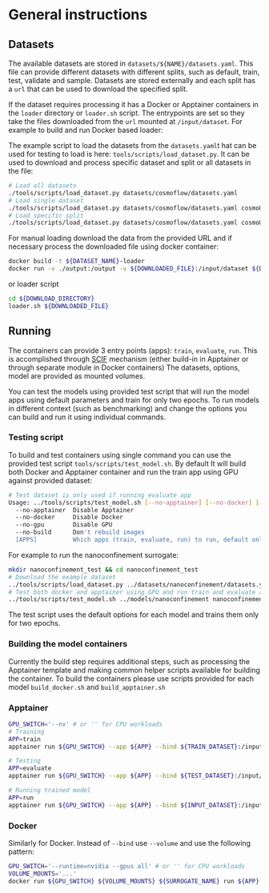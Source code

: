 # General instructions
## Datasets
The available datasets are stored in `datasets/${NAME}/datasets.yaml`. This file
can provide different datasets with different splits, such as default, train, test, validate and sample.
Datasets are stored externally and each split has a `url` that can be used
to download the specified split. 

If the dataset requires processing it has a Docker or Apptainer containers
in the `loader` directory or `loader.sh` script. The entrypoints are set so they take the files downloaded
from the `url` mounted at `/input/dataset`. For example to build and run Docker based loader:

The example script to load the datasets from the `datasets.yaml`t hat can be used for testing to load is here:
`tools/scripts/load_dataset.py`. It can be used to download and process specific dataset and split
or all datasets in the file:

```bash
# Load all datasets 
./tools/scripts/load_dataset.py datasets/cosmoflow/datasets.yaml
# Load single dataset
./tools/scripts/load_dataset.py datasets/cosmoflow/datasets.yaml cosmoUniverse_2019_05_4parE_tf_v2_mini
# Load specific split
./tools/scripts/load_dataset.py datasets/cosmoflow/datasets.yaml cosmoUniverse_2019_05_4parE_tf_v2_mini default
```

For manual loading download the data from the provided URL and if necessary process the downloaded file using 
docker container:
```bash
docker build -t ${DATASET_NAME}-loader
docker run -v ./output:/output -v ${DOWNLOADED_FILE}:/input/dataset ${DATASET_NAME}-loader
```
or loader script
```bash
cd ${DOWNLOAD_DIRECTORY}
loader.sh ${DOWNLOADED_FILE}
```

## Running
The containers can provide 3 entry points (apps): `train`, `evaluate`, `run`. 
This is accomplished through [SCIF](https://sci-f.github.io/) mechanism 
(either build-in in Apptainer or through separate module in Docker containers)
The datasets, options, model are provided as mounted volumes.

You can test the models using provided test script that will run the model apps
using default parameters and train for only two epochs.
To run models in different context (such as benchmarking) and change 
the options you can build and run it using individual commands.

### Testing script
To build and test containers using single command you can use the provided 
test script `tools/scripts/test_model.sh`. By default It will build both Docker and Apptainer
container and run the train app using GPU against provided dataset:
```bash
# Test dataset is only used if running evaluate app
Usage: ../tools/scripts/test_model.sh [--no-apptainer] [--no-docker] [--no-gpu] SURROGATE_DIRECTORY TRAIN_DATASET TEST_DATASET [APPS]
  --no-apptainer  Disable Apptainer
  --no-docker     Disable Docker
  --no-gpu        Disable GPU
  --no-build      Don't rebuild images
  [APPS]          Which apps (train, evaluate, run) to run, default only train
```

For example to run the nanoconfinement surrogate:

```bash
mkdir nanoconfinement_test && cd nanoconfinement_test
# Download the example dataset
../tools/scripts/load_dataset.py ../datasets/nanoconfinement/datasets.yaml 
# Test both docker and apptainer using GPU and run train and evaluate apps
../tools/scripts/test_model.sh ../models/nanoconfinement nanoconfinement_4050/train/data_dump_density_preprocessed_train.pk nanoconfinement_4050/test/data_dump_density_preprocessed_test.pk train evaluate
```

The test script uses the default options for each model and trains them only for two epochs.

### Building the model containers
Currently the build step requires additional steps, such as processing the 
Apptainer template and making common helper scripts available for building
the container. To build the containers please use scripts provided for each model 
`build_docker.sh` and `build_apptainer.sh`

### Apptainer
```bash
GPU_SWITCH='--nv' # or '' for CPU workloads
# Training
APP=train
apptainer run ${GPU_SWITCH} --app ${APP} --bind ${TRAIN_DATASET}:/input/train_dataset --bind ${OUTPUT_DIR}:/output --bind options.yaml:/input/options.yaml ${SURROGATE_NAME}.sif

# Testing
APP=evaluate
apptainer run ${GPU_SWITCH} --app ${APP} --bind ${TEST_DATASET}:/input/test_dataset --bind ${TRAINED_MODEL} --bind ${OUTPUT_DIR}:/output --bind options.yaml:/input/options.yaml ${SURROGATE_NAME}.sif

# Running trained model
APP=run
apptainer run ${GPU_SWITCH} --app ${APP} --bind ${INPUT_DATASET}:/input/input_dataset --bind ${TRAINED_MODEL} --bind ${OUTPUT_DIR}:/output --bind options.yaml:/input/options.yaml ${SURROGATE_NAME}.sif
```

### Docker

Similarly for Docker. Instead of `--bind` use `--volume` and use the following pattern:

```bash
GPU_SWITCH='--runtime=nvidia --gpus all' # or '' for CPU workloads
VOLUME_MOUNTS='...'
docker run ${GPU_SWITCH} ${VOLUME_MOUNTS} ${SURROGATE_NAME} run ${APP}
```